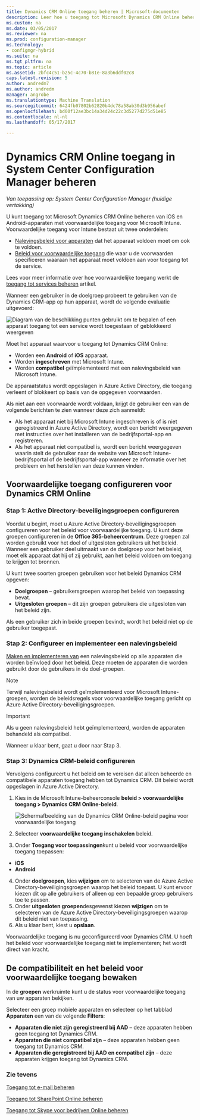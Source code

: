 ```yaml
---
title: Dynamics CRM Online toegang beheren | Microsoft-documenten
description: Leer hoe u toegang tot Microsoft Dynamics CRM Online beheren vanuit iOS en Android-apparaten met voorwaardelijke toegang voor Microsoft Intune.
ms.custom: na
ms.date: 03/05/2017
ms.reviewer: na
ms.prod: configuration-manager
ms.technology:
- configmgr-hybrid
ms.suite: na
ms.tgt_pltfrm: na
ms.topic: article
ms.assetid: 2bfc4c51-b25c-4c70-b81e-8a3b6ddf02c8
caps.latest.revision: 5
author: andredm7
ms.author: andredm
manager: angrobe
ms.translationtype: Machine Translation
ms.sourcegitcommit: 6424fb07802b62820b4dc78a58ab30d3b956abef
ms.openlocfilehash: bd00f12ae3bc14a34d24c22c3d5277d275d51e85
ms.contentlocale: nl-nl
ms.lasthandoff: 05/17/2017

---
```

# <a name="manage-dynamics-crm-online-access-in-system-center-configuration-manager"></a>Dynamics CRM Online toegang in System Center Configuration Manager beheren

*Van toepassing op: System Center Configuration Manager (huidige vertakking)*

U kunt toegang tot Microsoft Dynamics CRM Online beheren van iOS en Android-apparaten met voorwaardelijke toegang voor Microsoft Intune.  Voorwaardelijke toegang voor Intune bestaat uit twee onderdelen:
* [Nalevingsbeleid voor apparaten](../../protect/deploy-use/device-compliance-policies.md) dat het apparaat voldoen moet om ook te voldoen.
* [Beleid voor voorwaardelijke toegang](../../protect/deploy-use/manage-access-to-services.md) die waar u de voorwaarden specificeren waaraan het apparaat moet voldoen aan voor toegang tot de service.

Lees voor meer informatie over hoe voorwaardelijke toegang werkt de [toegang tot services beheren](../../protect/deploy-use/manage-access-to-services.md) artikel.


Wanneer een gebruiker in de doelgroep probeert te gebruiken van de Dynamics CRM-app op hun apparaat, wordt de volgende evaluatie uitgevoerd:

![Diagram van de beschikking punten gebruikt om te bepalen of een apparaat toegang tot een service wordt toegestaan of geblokkeerd weergeven](media/mdm-ca-dynamics-crm-flow-diagram.png)

Moet het apparaat waarvoor u toegang tot Dynamics CRM Online:
* Worden een **Android** of **iOS** apparaat.
* Worden **ingeschreven** met Microsoft Intune.
* Worden **compatibel** geïmplementeerd met een nalevingsbeleid van Microsoft Intune.

De apparaatstatus wordt opgeslagen in Azure Active Directory, die toegang verleent of blokkeert op basis van de opgegeven voorwaarden.

Als niet aan een voorwaarde wordt voldaan, krijgt de gebruiker een van de volgende berichten te zien wanneer deze zich aanmeldt:
* Als het apparaat niet bij Microsoft Intune ingeschreven is of is niet geregistreerd in Azure Active Directory, wordt een bericht weergegeven met instructies over het installeren van de bedrijfsportal-app en registreren.
* Als het apparaat niet compatibel is, wordt een bericht weergegeven waarin stelt de gebruiker naar de website van Microsoft Intune-bedrijfsportal of de bedrijfsportal-app wanneer ze informatie over het probleem en het herstellen van deze kunnen vinden.

## <a name="configure-conditional-access-for-dynamics-crm-online"></a>Voorwaardelijke toegang configureren voor Dynamics CRM Online  
### <a name="step-1-configure-active-directory-security-groups"></a>Stap 1: Active Directory-beveiligingsgroepen configureren

Voordat u begint, moet u Azure Active Directory-beveiligingsgroepen configureren voor het beleid voor voorwaardelijke toegang. U kunt deze groepen configureren in de **Office 365-beheercentrum**. Deze groepen zal worden gebruikt voor het doel of uitgesloten gebruikers uit het beleid. Wanneer een gebruiker deel uitmaakt van de doelgroep voor het beleid, moet elk apparaat dat hij of zij gebruikt, aan het beleid voldoen om toegang te krijgen tot bronnen.

U kunt twee soorten groepen gebruiken voor het beleid Dynamics CRM opgeven:
* **Doelgroepen** – gebruikersgroepen waarop het beleid van toepassing bevat.
* **Uitgesloten groepen** – dit zijn groepen gebruikers die uitgesloten van het beleid zijn.

Als een gebruiker zich in beide groepen bevindt, wordt het beleid niet op de gebruiker toegepast.

### <a name="step-2-configure-and-deploy-a-compliance-policy"></a>Stap 2: Configureer en implementeer een nalevingsbeleid
[Maken en implementeren van](../../protect/deploy-use/device-compliance-policies.md) een nalevingsbeleid op alle apparaten die worden beïnvloed door het beleid. Deze moeten de apparaten die worden gebruikt door de gebruikers in de doel-groepen.

> [!NOTE]
> Terwijl nalevingsbeleid wordt geïmplementeerd voor Microsoft Intune-groepen, worden de beleidsregels voor voorwaardelijke toegang gericht op Azure Active Directory-beveiligingsgroepen.

> [!IMPORTANT]
> Als u geen nalevingsbeleid hebt geïmplementeerd, worden de apparaten behandeld als compatibel.

Wanneer u klaar bent, gaat u door naar Stap 3.
### <a name="step-3-configure-the-dynamics-crm-policy"></a>Stap 3: Dynamics CRM-beleid configureren
Vervolgens configureert u het beleid om te vereisen dat alleen beheerde en compatibele apparaten toegang hebben tot Dynamics CRM. Dit beleid wordt opgeslagen in Azure Active Directory.

1.  Kies in de Microsoft Intune-beheerconsole **beleid > voorwaardelijke toegang > Dynamics CRM Online-beleid**.

     ![Schermafbeelding van de Dynamics CRM Online-beleid pagina voor voorwaardelijke toegang](media/mdm-ca-dynamics-crm-policy-configuration.png)

2.  Selecteer **voorwaardelijke toegang inschakelen** beleid.
3.  Onder **Toegang voor toepassingen**kunt u beleid voor voorwaardelijke toegang toepassen:
  * **iOS**
  * **Android**
4.  Onder **doelgroepen**, kies **wijzigen** om te selecteren van de Azure Active Directory-beveiligingsgroepen waarop het beleid toepast. U kunt ervoor kiezen dit op alle gebruikers of alleen op een bepaalde groep gebruikers toe te passen.
5.  Onder **uitgesloten groepen**desgewenst kiezen **wijzigen** om te selecteren van de Azure Active Directory-beveiligingsgroepen waarop dit beleid niet van toepassing.
6.  Als u klaar bent, kiest u **opslaan**.

Voorwaardelijke toegang is nu geconfigureerd voor Dynamics CRM. U hoeft het beleid voor voorwaardelijke toegang niet te implementeren; het wordt direct van kracht.
##  <a name="monitor-the-compliance-and-conditional-access-policies"></a>De compatibiliteit en het beleid voor voorwaardelijke toegang bewaken

In de **groepen** werkruimte kunt u de status voor voorwaardelijke toegang van uw apparaten bekijken.

Selecteer een groep mobiele apparaten en selecteer op het tabblad **Apparaten** een van de volgende **Filters**:
* **Apparaten die niet zijn geregistreerd bij AAD** – deze apparaten hebben geen toegang tot Dynamics CRM.
* **Apparaten die niet compatibel zijn** – deze apparaten hebben geen toegang tot Dynamics CRM.
* **Apparaten die geregistreerd bij AAD en compatibel zijn** – deze apparaten krijgen toegang tot Dynamics CRM.

###  <a name="see-also"></a>Zie tevens
[Toegang tot e-mail beheren](../../protect/deploy-use/manage-email-access.md)

[Toegang tot SharePoint Online beheren](../../protect/deploy-use/manage-sharepoint-online-access.md)

[Toegang tot Skype voor bedrijven Online beheren](../../protect/deploy-use/manage-skype-for-business-online-access.md)

